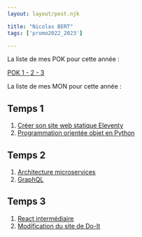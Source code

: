 ```yaml
---
layout: layout/post.njk

title: "Nicolas BERT"
tags: ['promo2022_2023']

---
```


La liste de mes POK pour cette année :

[POK 1 - 2 - 3](./../../../pok/2022-2023/un-site-chez-moi/NB-JBD)



La liste de mes MON pour cette année :

## Temps 1

1. [Créer son site web statique Eleventy](./../../../mon/2022-2023/NB/mes-mon/statique-eleventy)
2. [Programmation orientée objet en Python](./../../../mon/2022-2023/NB/mes-mon/poo-python)

## Temps 2

1. [Architecture microservices](./../../../mon/2022-2023/NB/mes-mon/microservices)
2. [GraphQL](./../../../mon/2022-2023/NB/mes-mon/graphql)

## Temps 3

1. [React intermédiaire](./../../../mon/2022-2023/NB/mes-mon/react)
2. [Modification du site de Do-It](./../../../mon/2022-2023/NB/mes-mon/modif-site-do-it)
